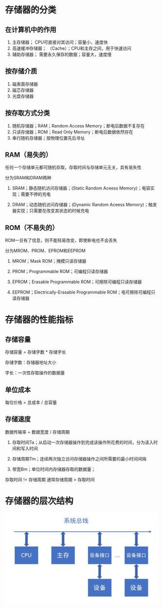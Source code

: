 # 存储器的分类

## 在计算机中的作用
1. 主存储器； CPU可直接对其访问；容量小，速度快
2. 高速缓冲存储器； （Cache）；CPU和主存之间，用于快速访问
3. 辅助存储器； 需要永久保存的数据；容量大，速度慢

## 按存储介质
1. 磁表面存储器
2. 磁芯存储器
3. 光盘存储器

## 按存取方式分类
1. 随机存储器；RAM；Random Access Memory；断电后数据不复存在
2. 只读存储器；ROM；Read Only Memory；断电后数据依然存在
3. 串行随机存储器；按物理位置先后寻址

## RAM（易失的）
任何一个存储单元都可随机存取，存取时间与存储单元无关，具有易失性

分为SRAM和DRAM两种

1. SRAM；静态随机访问存储器；(Static Random Aceess Memory)；电容实现；需要不停的充电

2. DRAM；动态随机访问存储器；(Dynamic Random Aceess Memory)；触发器实现；只需要在改变其状态的时候充电

## ROM（不易失的）
ROM一旦有了信息，则不能轻易改变，即使断电也不会丢失

分为MROM、PROM、EPROM和EEPROM

1. MROM；Mask ROM；掩模只读存储器

2. PROM；Programmable ROM；可编程只读存储器

3. EPROM；Erasable Programmable ROM；可擦除可编程只读存储器

4. EEPROM；Electrically-Erasable Programmable ROM；电可擦除可编程只读存储器

# 存储器的性能指标
## 存储容量
存储容量 = 存储字数 * 存储字长

存储字数：存储器地址大小

字长：一次性存取操作的数据量

## 单位成本
每位价格 = 总成本 / 总容量

## 存储速度
数据传输率 = 数据宽度 / 存储周期

1. 存取时间Ta；从启动一次存储器操作到完成该操作所花费的时间，分为读入时间和写入时间

2. 存储周期Tm；连续两次独立访问存储器操作之间所需要的最小时间间隔

3. 带宽Bm；单位时间内存储器存取的数据量；

存取时间 != 存储周期
通常存储周期 > 存取时间

# 存储器的层次结构
![单总线](https://raw.githubusercontent.com/Juston007/ComputerOrganization/main/Chapter3_Bus/img/%E5%8D%95%E6%80%BB%E7%BA%BF.jpg)

